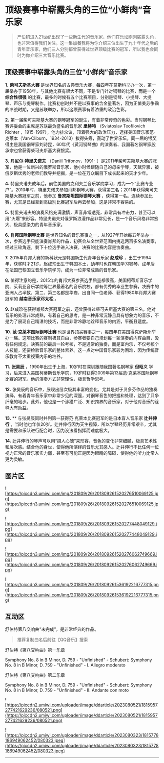 # 顶级赛事中崭露头角的三位“小鲜肉”音乐家

> 严伯钧进入21世纪出现了一些新生代的音乐家，他们在乐坛刚刚崭露头角，也非常值得我们关注。这一集加餐我将为你介绍三位出生于九十年代之后的青年音乐家，他们三人分别都曾获得过世界顶级比赛的冠军，所以我也会同时为你介绍三大音乐比赛。

## 顶级赛事中崭露头角的三位“小鲜肉”音乐家

 **1.**  **柴可夫斯基大赛** 是世界知名的古典音乐大赛，每四年在莫斯科举办一次，第一届举办于1958年，与其他比赛有很大不同，不是专门针对钢琴的比赛，而是一个 **综合性很强** 的比赛，最多的时候有五个比赛项目，分别是钢琴、小提琴、大提琴、声乐与提琴制作。比赛初创时并不是以赛事的含金量著名，因为正值美苏争霸的冷战时期，又是苏联举办，所以这项赛事有着浓重的政治色彩。

 **2.** 第一届柴可夫斯基大赛的钢琴冠军的诞生，有着非常传奇的色彩。当时钢琴比赛评委会的主席是苏联最负盛名的音乐家 **里赫特** （Sviatoslav Teofilovich Richter ，1915-1997），他力排众议，顶着强大的政治压力，选择美国音乐家范·克莱本（Van·Cliburn，1934-2013）拔得头筹，轰动了世界乐坛。同一届的银奖得主是我国钢琴家刘诗昆，60年代《黄河钢琴曲》的演奏者、我国著名钢琴家殷承宗也曾获得柴可夫斯基大赛银奖。

 **3.**  **丹尼尔·特里夫诺夫** （Daniil Trifonov，1991- ）是2011年柴可夫斯基大赛的冠军，他是一位新兴的俄罗斯音乐家，他小时候跟随自己的母亲学琴，天赋异禀，被俄罗斯优秀的老师们教导并挖掘，是一位在万众瞩目下成长起来的天才少年。

 **4.** 特里夫诺夫成年后，前往美国的克利夫兰音乐学院学习，成为一个“比赛专业户”。2010年时，特里夫诺夫参加肖邦钢琴大赛，获得第三名；2011年获得柴可夫斯基大赛冠军之前，他参加 **鲁宾斯坦国际钢琴大赛** ，获得第一名。连续参加比赛，尤其是已经拿到高级别比赛冠军后再去参加，这是非常不容易的。

 **5.** 特里夫诺夫的演奏风格充满激情，声音非常透亮，非常具有冲击力，甚至可以用“火爆”来形容。特里夫诺夫对俄罗斯浪漫作品非常见长，是一个音乐风格非常宏大、极具感染力的青年音乐家。

 **6.**  **肖邦国际钢琴比赛** 是世界知名的音乐赛事之一，从1927年开始每五年举办一次，参赛选手只能演奏肖邦的作品，初赛会从全世界范围内挑选两百多名演奏家，经过三轮角逐，剩下十位选手进入决赛，决赛的比赛内容是协奏曲。

 **7.** 2015年肖邦大赛的新科状元是韩国新生代青年音乐家 **赵成珍** ，出生于1994年，获奖时才21岁。赵成珍出生于韩国本土，幼年时也在韩国学习钢琴，成年后在法国巴黎国立音乐学院学习，成为一位非常成熟的音乐家。

 **8.** 值得注意的是，2015年的肖邦大赛参赛选手质量都很高，美国柯蒂斯音乐学院、茱莉亚音乐学院等世界最著名的音乐院校，都有优秀的毕业生参赛，决赛中的亚洲人占半数，第二、第三名都是华裔，出自同一位老师、获得1980年肖邦大赛冠军的 **越南音乐家邓太松** 。

 **9.** 赵成珍在获得肖邦大赛冠军之前，还曾获得过柴可夫斯基大赛的第三名。他对音乐的处理非常成熟，有着自己的思考，是一种非常沉静且具有想象力的音乐，不是为了展现自己精湛的技巧，而是非常冷静地诠释音乐的内涵，平衡且适度。

 **10.**  **范·克莱本国际钢琴比赛** 也是世界顶尖赛事之一，每四年在美国得克萨斯州举办一届。这项比赛的赛制极其自由，参赛者要自己规划每一轮演奏的内容曲目，没有任何规定。决赛前的最后一轮考核，不是通常的独奏，而是室内乐，不仅考核个人技能，还要检验音乐家的整体素养。这一点对中国音乐家较为困难，因为传统音乐教育不太重视室内乐的培养。

 **11.**  **张昊辰** ，1990年出生于上海，10岁时在深圳跟随我国著名钢琴家 **但昭义** 学习，后来进入美国柯蒂斯音乐学院，19岁时获得2009年第13届范·克莱本国际钢琴比赛的冠军。他的演奏方式非常理性，极具哲学思考。

 **12.** 张昊辰的音乐中，展现出层次极其丰富的变化，尤其是对于贝多芬作品的独奏演绎，有着青年音乐家中非常少见的深邃，对钢琴音色的把握和处理，达到了只争纤毫的地步。此外，他也是一个涉猎广泛、知识跨界的音乐家，对于他对音乐的诠释大有助益。

 **13.**  ** 与张昊辰同时并列第一获得范·克莱本比赛冠军的是日本盲人音乐家 **辻井伸行** ，当时他也年仅20岁。辻井伸行因为天生视障，所以学琴经历非常艰辛，尤其是需要和乐队进行配合时，因为没法看指挥而难度极大。

 **14.** 辻井伸行的琴声可以用“摄人心魄”来形容，音色的变化非常细腻，极具艺术性和层次感。结合他的身世，使得他所演绎的音乐尤其感人。辻井伸行不比任何一位视力正常的音乐家实力弱，甚至有可能正是因为眼睛的障碍，使得他的听力比常人更为灵敏。

## 图片区

![https://piccdn3.umiwi.com/img/201809/26/201809261520276510069125.jpg](https://piccdn3.umiwi.com/img/201809/26/201809261520276510069125.jpg)

![https://piccdn3.umiwi.com/img/201809/26/201809261520277448049129.jpg](https://piccdn3.umiwi.com/img/201809/26/201809261520277448049129.jpg)

![https://piccdn3.umiwi.com/img/201809/26/201809261520276062749669.jpg](https://piccdn3.umiwi.com/img/201809/26/201809261520276062749669.jpg)

![https://piccdn3.umiwi.com/img/201809/26/201809261536192216777315.png](https://piccdn3.umiwi.com/img/201809/26/201809261536192216777315.png)

## 互动区

舒伯特第八交响曲“未完成”，是非常经典的作品。

> 推荐复制曲名后前往【QQ音乐】搜索

舒伯特《第八交响曲》第一乐章

Symphony No. 8 in B Minor, D. 759 - "Unfinished" - Schubert: Symphony No. 8 in B Minor, D. 759 - "Unfinished" - I. Allegro moderato

舒伯特《第八交响曲》第二乐章

Symphony No. 8 in B Minor, D. 759 - "Unfinished" - Schubert: Symphony No. 8 in B Minor, D. 759 - "Unfinished" - II. Andante con moto

![https://piccdn2.umiwi.com/uploader/image/ddarticle/2023080521/1815957277421629236/080521.png](https://piccdn2.umiwi.com/uploader/image/ddarticle/2023080521/1815957277421629236/080521.png)

![https://piccdn2.umiwi.com/uploader/image/ddarticle/2023080323/1815778186949062452/080323.jpeg](https://piccdn2.umiwi.com/uploader/image/ddarticle/2023080323/1815778186949062452/080323.jpeg)

---
